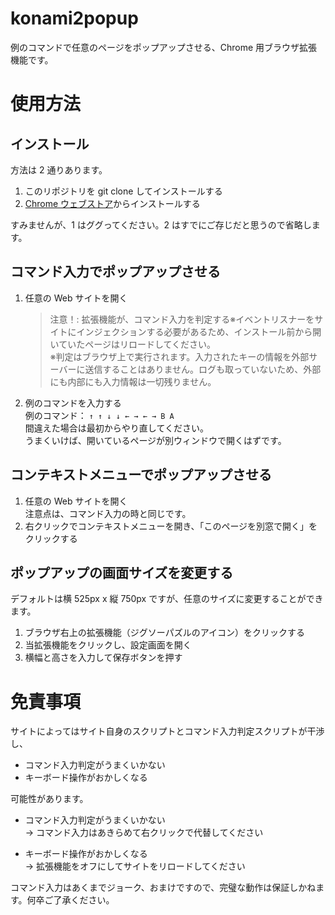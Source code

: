 # konami2popup

例のコマンドで任意のページをポップアップさせる、Chrome 用ブラウザ拡張機能です。

# 使用方法

## インストール

方法は 2 通りあります。

1. このリポジトリを git clone してインストールする
2. [Chrome ウェブストア](https://chrome.google.com/webstore/detail/goijagbnekfkigfpaiflplmmhkljkald)からインストールする

すみませんが、1 はググってください。2 はすでにご存じだと思うので省略します。

## コマンド入力でポップアップさせる

1. 任意の Web サイトを開く
   > 注意！: 拡張機能が、コマンド入力を判定する※イベントリスナーをサイトにインジェクションする必要があるため、インストール前から開いていたページはリロードしてください。  
   > ※判定はブラウザ上で実行されます。入力されたキーの情報を外部サーバーに送信することはありません。ログも取っていないため、外部にも内部にも入力情報は一切残りません。
2. 例のコマンドを入力する  
   例のコマンド： `↑ ↑ ↓ ↓ ← → ← → B A`  
   間違えた場合は最初からやり直してください。  
   うまくいけば、開いているページが別ウィンドウで開くはずです。

## コンテキストメニューでポップアップさせる

1. 任意の Web サイトを開く  
   注意点は、コマンド入力の時と同じです。
2. 右クリックでコンテキストメニューを開き、「このページを別窓で開く」をクリックする

## ポップアップの画面サイズを変更する

デフォルトは横 525px x 縦 750px ですが、任意のサイズに変更することができます。

1. ブラウザ右上の拡張機能（ジグソーパズルのアイコン）をクリックする
2. 当拡張機能をクリックし、設定画面を開く
3. 横幅と高さを入力して保存ボタンを押す

# 免責事項

サイトによってはサイト自身のスクリプトとコマンド入力判定スクリプトが干渉し、

- コマンド入力判定がうまくいかない
- キーボード操作がおかしくなる

可能性があります。

- コマンド入力判定がうまくいかない  
   → コマンド入力はあきらめて右クリックで代替してください

- キーボード操作がおかしくなる  
   → 拡張機能をオフにしてサイトをリロードしてください

コマンド入力はあくまでジョーク、おまけですので、完璧な動作は保証しかねます。何卒ご了承ください。
